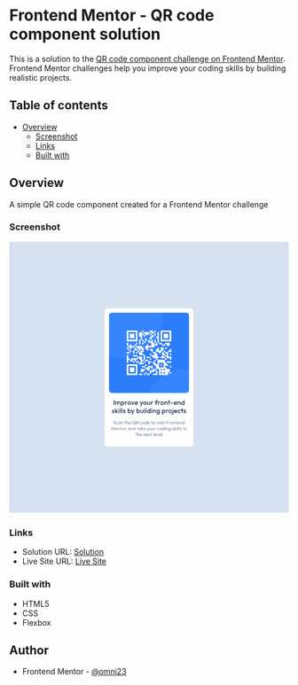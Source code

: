 # Frontend Mentor - QR code component solution

This is a solution to the [QR code component challenge on Frontend Mentor](https://www.frontendmentor.io/challenges/qr-code-component-iux_sIO_H). Frontend Mentor challenges help you improve your coding skills by building realistic projects.

## Table of contents

- [Overview](#overview)
  - [Screenshot](#screenshot)
  - [Links](#links)
  - [Built with](#built-with)

## Overview

A simple QR code component created for a Frontend Mentor challenge

### Screenshot

![](./images/screenshot.jpg)

### Links

- Solution URL: [Solution](frontendmentor.io/solutions/qr-code-solution-JF2uPGbAwU)
- Live Site URL: [Live Site](https://omni23.github.io/QR-Code-Challenge)

### Built with

- HTML5
- CSS
- Flexbox

## Author

- Frontend Mentor - [@omni23](https://www.frontendmentor.io/profile/omni23)
